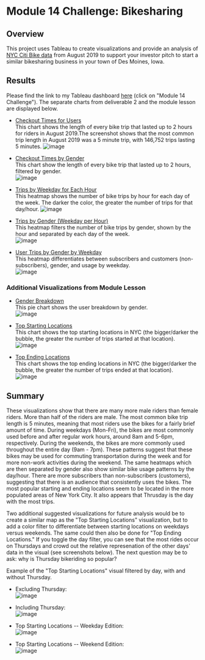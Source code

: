 # Module 14 Challenge: Bikesharing

## Overview  
This project uses Tableau to create visualizations and provide an analysis of [NYC Citi Bike data](https://s3.amazonaws.com/tripdata/index.html) from August 2019 to support your investor pitch to start a similar bikesharing business in your town of Des Moines, Iowa.

## Results
Please find the link to my Tableau dashboard [here](https://public.tableau.com/app/profile/madeleine4973) (click on "Module 14 Challenge"). The separate charts from deliverable 2 and the module lesson are displayed below.  
* [Checkout Times for Users](https://public.tableau.com/authoring/Module14Challenge_16326839417930/CheckoutTimesforUsers#1)   
This chart shows the length of every bike trip that lasted up to 2 hours for riders in August 2019.The screenshot shows that the most common trip length in August 2019 was a 5 minute trip, with 146,752 trips lasting 5 minutes.
![image](https://user-images.githubusercontent.com/86338416/134822950-c23fc12b-7ae0-4b44-b3c3-8387aabfbc2a.png)

* [Checkout Times by Gender](https://public.tableau.com/authoring/Module14Challenge_16326839417930/CheckoutTimesforUsers2#1)   
This chart show the length of every bike trip that lasted up to 2 hours, filtered by gender.  
![image](https://user-images.githubusercontent.com/86338416/134823292-af572902-7d2e-4e66-a7fe-dc157dafc445.png)  


* [Trips by Weekday for Each Hour](https://public.tableau.com/authoring/Module14Challenge_16326839417930/TripsbyWeekdayforEachHour#1)  
This heatmap shows the number of bike trips by hour for each day of the week. The darker the color, the greater the number of trips for that day/hour.
![image](https://user-images.githubusercontent.com/86338416/134823314-56c90b06-b589-4865-876f-d97890eacf67.png)


* [Trips by Gender (Weekday per Hour)](https://public.tableau.com/authoring/Module14Challenge_16326839417930/TripsbyGenderWeekdayperHour#1)  
This heatmap filters the number of bike trips by gender, shown by the hour and separated by each day of the week.  
![image](https://user-images.githubusercontent.com/86338416/134823326-ca6ceb58-56d6-4ed4-957c-f582fe22292c.png)  


* [User Trips by Gender by Weekday](https://public.tableau.com/authoring/Module14Challenge_16326839417930/UserTripsbyGenderbyWeekday#1)  
This heatmap differentiates between subscribers and customers (non-subscribers), gender, and usage by weekday.  
![image](https://user-images.githubusercontent.com/86338416/134823343-3330bcd0-a746-4c37-ac2e-24d10501dc72.png)  


### Additional Visualizations from Module Lesson
* [Gender Breakdown](https://public.tableau.com/authoring/Module14Challenge_16326839417930/GenderBreakdown#1)  
This pie chart shows the user breakdown by gender.  
![image](https://user-images.githubusercontent.com/86338416/134823353-72e942dd-ad4a-4faa-ae0f-af8df874c92f.png)

* [Top Starting Locations](https://public.tableau.com/authoring/Module14Challenge_16326839417930/TopStartingLocations#1)  
This chart shows the top starting locations in NYC (the bigger/darker the bubble, the greater the number of trips started at that location).  
![image](https://user-images.githubusercontent.com/86338416/134823395-5e03b3c3-e4e3-4e30-8869-0c2b8e9cff90.png)  

* [Top Ending Locations](https://public.tableau.com/authoring/Module14Challenge_16326839417930/TopEndingLocations#1)  
This chart shows the top ending locations in NYC (the bigger/darker the bubble, the greater the number of trips ended at that location).  
![image](https://user-images.githubusercontent.com/86338416/134823416-49d1f346-7232-4259-96bf-d9d20c972358.png)  


## Summary  
These visualizations show that there are many more male riders than female riders. More than half of the riders are male. The most common bike trip length is 5 minutes, meaning that most riders use the bikes for a fairly brief amount of time. During weekdays (Mon-Fri), the bikes are most commonly used before and after regular work hours, around 8am and 5-6pm, respectively. During the weekends, the bikes are more commonly used throughout the entire day (9am - 7pm). These patterns suggest that these bikes may be used for commuting transportation during the week and for more non-work activities during the weekend. The same heatmaps which are then separated by gender also show similar bike usage patterns by the day/hour. There are more subscribers than non-subscribers (customers), suggesting that there is an audience that consistently uses the bikes. The most popular starting and ending locations seem to be located in the more populated areas of New York City. It also appears that Thrusday is the day with the most trips.

Two additional suggested visualizations for future analysis would be to create a similar map as the "Top Starting Locations" visualization, but to add a color filter to differentiate between starting locations on weekdays versus weekends. The same could then also be done for "Top Ending Locations." If you toggle the day filter, you can see that the most rides occur on Thursdays and crowd out the relative represenation of the other days' data in the visual (see screenshots below). The next question may be to ask: why is Thursday bikeriding so popular?

Example of the "Top Starting Locations" visual filtered by day, with and without Thursday.  
* Excluding Thursday:   
![image](https://user-images.githubusercontent.com/86338416/134824050-dbaaf789-690a-4fea-84dd-c12396821438.png)  

* Including Thursday:  
![image](https://user-images.githubusercontent.com/86338416/134824081-bd5e1ac6-52a7-4192-9e4d-6479288661dd.png)  

* Top Starting Locations -- Weekday Edition:  
![image](https://user-images.githubusercontent.com/86338416/134824152-d09cfd29-f266-48e1-bfa0-cf7de1fc6ffa.png)

* Top Starting Locations -- Weekend Edition:  
![image](https://user-images.githubusercontent.com/86338416/134824136-5fc5bef1-dc47-4149-a922-a4ed5a6aa52e.png)  





